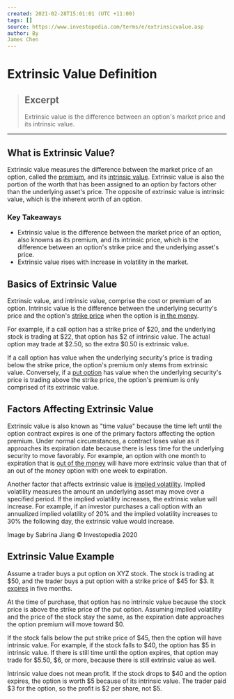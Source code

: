 ```yaml
---
created: 2021-02-28T15:01:01 (UTC +11:00)
tags: []
source: https://www.investopedia.com/terms/e/extrinsicvalue.asp
author: By
James Chen
---
```


# Extrinsic Value Definition

> ## Excerpt
> Extrinsic value is the difference between an option's market price and its intrinsic value.

---
## What is Extrinsic Value?

Extrinsic value measures the difference between the market price of an option, called the [premium](https://www.investopedia.com/terms/p/premium.asp), and its [intrinsic value](https://www.investopedia.com/terms/i/intrinsicvalue.asp). Extrinsic value is also the portion of the worth that has been assigned to an option by factors other than the underlying asset's price. The opposite of extrinsic value is intrinsic value, which is the inherent worth of an option.

### Key Takeaways

-   Extrinsic value is the difference between the market price of an option, also knowns as its premium, and its intrinsic price, which is the difference between an option's strike price and the underlying asset's price.
-   Extrinsic value rises with increase in volatility in the market.

## Basics of Extrinsic Value

Extrinsic value, and intrinsic value, comprise the cost or premium of an option. Intrinsic value is the difference between the underlying security's price and the option's [strike price](https://www.investopedia.com/terms/s/strikeprice.asp) when the option is [in the money](https://www.investopedia.com/terms/i/inthemoney.asp).

For example, if a call option has a strike price of $20, and the underlying stock is trading at $22, that option has $2 of intrinsic value. The actual option may trade at $2.50, so the extra $0.50 is extrinsic value.

If a call option has value when the underlying security's price is trading below the strike price, the option's premium only stems from extrinsic value. Conversely, if a [put option](https://www.investopedia.com/terms/p/putoption.asp) has value when the underlying security's price is trading above the strike price, the option's premium is only comprised of its extrinsic value.

## Factors Affecting Extrinsic Value

Extrinsic value is also known as "time value" because the time left until the option contract expires is one of the primary factors affecting the option premium. Under normal circumstances, a contract loses value as it approaches its expiration date because there is less time for the underlying security to move favorably. For example, an option with one month to expiration that is [out of the money](https://www.investopedia.com/terms/o/outofthemoney.asp) will have more extrinsic value than that of an out of the money option with one week to expiration.

Another factor that affects extrinsic value is [implied volatility](https://www.investopedia.com/terms/i/iv.asp). Implied volatility measures the amount an underlying asset may move over a specified period. If the implied volatility increases, the extrinsic value will increase. For example, if an investor purchases a call option with an annualized implied volatility of 20% and the implied volatility increases to 30% the following day, the extrinsic value would increase.

Image by Sabrina Jiang © Investopedia 2020

## Extrinsic Value Example

Assume a trader buys a put option on XYZ stock. The stock is trading at $50, and the trader buys a put option with a strike price of $45 for $3. It [expires](https://www.investopedia.com/terms/e/expirationdate.asp) in five months. 

At the time of purchase, that option has no intrinsic value because the stock price is above the strike price of the put option. Assuming implied volatility and the price of the stock stay the same, as the expiration date approaches the option premium will move toward $0.

If the stock falls below the put strike price of $45, then the option will have intrinsic value. For example, if the stock falls to $40, the option has $5 in intrinsic value. If there is still time until the option expires, that option may trade for $5.50, $6, or more, because there is still extrinsic value as well. 

Intrinsic value does not mean profit. If the stock drops to $40 and the option expires, the option is worth $5 because of its intrinsic value. The trader paid $3 for the option, so the profit is $2 per share, not $5.
